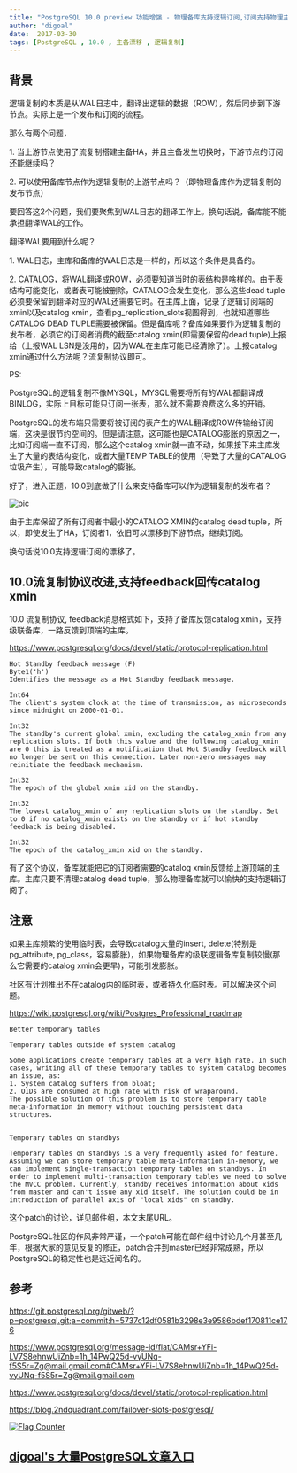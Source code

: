 ```yaml
---
title: "PostgreSQL 10.0 preview 功能增强 - 物理备库支持逻辑订阅,订阅支持物理主备HA漂移"
author: "digoal"
date:  2017-03-30
tags: [PostgreSQL , 10.0 , 主备漂移 , 逻辑复制]
---
```

                                                                             
## 背景     
逻辑复制的本质是从WAL日志中，翻译出逻辑的数据（ROW），然后同步到下游节点。实际上是一个发布和订阅的流程。  
  
那么有两个问题，  
  
1\. 当上游节点使用了流复制搭建主备HA，并且主备发生切换时，下游节点的订阅还能继续吗？  
  
2\. 可以使用备库节点作为逻辑复制的上游节点吗？（即物理备库作为逻辑复制的发布节点）  
  
要回答这2个问题，我们要聚焦到WAL日志的翻译工作上。换句话说，备库能不能承担翻译WAL的工作。  
  
翻译WAL要用到什么呢？  
  
1\. WAL日志，主库和备库的WAL日志是一样的，所以这个条件是具备的。  
  
2\. CATALOG，将WAL翻译成ROW，必须要知道当时的表结构是啥样的。由于表结构可能变化，或者表可能被删除，CATALOG会发生变化，那么这些dead tuple必须要保留到翻译对应的WAL还需要它时。在主库上面，记录了逻辑订阅端的xmin以及catalog xmin，查看pg_replication_slots视图得到，也就知道哪些CATALOG DEAD TUPLE需要被保留。但是备库呢？备库如果要作为逻辑复制的发布者，必须它的订阅者消费的截至catalog xmin(即需要保留的dead tuple)上报给（上报WAL LSN是没用的，因为WAL在主库可能已经清除了）。上报catalog xmin通过什么方法呢？流复制协议即可。  
  
PS:  
  
PostgreSQL的逻辑复制不像MYSQL，MYSQL需要将所有的WAL都翻译成BINLOG，实际上目标可能只订阅一张表，那么就不需要浪费这么多的开销。  
  
PostgreSQL的发布端只需要将被订阅的表产生的WAL翻译成ROW传输给订阅端，这块是很节约空间的。但是请注意，这可能也是CATALOG膨胀的原因之一，比如订阅端一直不订阅，那么这个catalog xmin就一直不动，如果接下来主库发生了大量的表结构变化，或者大量TEMP TABLE的使用（导致了大量的CATALOG垃圾产生），可能导致catalog的膨胀。  
  
好了，进入正题，10.0到底做了什么来支持备库可以作为逻辑复制的发布者？  
  
![pic](20170330_01_pic_001.jpg)  
  
由于主库保留了所有订阅者中最小的CATALOG XMIN的catalog dead tuple，所以，即使发生了HA，订阅者1，依旧可以漂移到下游节点，继续订阅。  
  
换句话说10.0支持逻辑订阅的漂移了。  
  
## 10.0流复制协议改进,支持feedback回传catalog xmin  
10.0 流复制协议, feedback消息格式如下，支持了备库反馈catalog xmin，支持级联备库，一路反馈到顶端的主库。  
  
https://www.postgresql.org/docs/devel/static/protocol-replication.html  
  
```  
Hot Standby feedback message (F)  
Byte1('h')  
Identifies the message as a Hot Standby feedback message.  
  
Int64  
The client's system clock at the time of transmission, as microseconds since midnight on 2000-01-01.  
  
Int32  
The standby's current global xmin, excluding the catalog_xmin from any replication slots. If both this value and the following catalog_xmin are 0 this is treated as a notification that Hot Standby feedback will no longer be sent on this connection. Later non-zero messages may reinitiate the feedback mechanism.  
  
Int32  
The epoch of the global xmin xid on the standby.  
  
Int32  
The lowest catalog_xmin of any replication slots on the standby. Set to 0 if no catalog_xmin exists on the standby or if hot standby feedback is being disabled.  
  
Int32  
The epoch of the catalog_xmin xid on the standby.  
```  
  
有了这个协议，备库就能把它的订阅者需要的catalog xmin反馈给上游顶端的主库。主库只要不清理catalog dead tuple，那么物理备库就可以愉快的支持逻辑订阅了。  
    
## 注意  
如果主库频繁的使用临时表，会导致catalog大量的insert, delete(特别是pg_attribute, pg_class，容易膨胀)，如果物理备库的级联逻辑备库复制较慢(那么它需要的catalog xmin会更早)，可能引发膨胀。  
  
社区有计划推出不在catalog内的临时表，或者持久化临时表。可以解决这个问题。  
  
https://wiki.postgresql.org/wiki/Postgres_Professional_roadmap  
  
```  
Better temporary tables  
  
Temporary tables outside of system catalog  
  
Some applications create temporary tables at a very high rate. In such cases, writing all of these temporary tables to system catalog becomes an issue, as:  
1. System catalog suffers from bloat;  
2. OIDs are consumed at high rate with risk of wraparound.  
The possible solution of this problem is to store temporary table meta-information in memory without touching persistent data structures.  
  
  
Temporary tables on standbys  
  
Temporary tables on standbys is a very frequently asked for feature. Assuming we can store temporary table meta-information in-memory, we can implement single-transaction temporary tables on standbys. In order to implement multi-transaction temporary tables we need to solve the MVCC problem. Currently, standby receives information about xids from master and can't issue any xid itself. The solution could be in introduction of parallel axis of "local xids" on standby.  
```  
  
  
这个patch的讨论，详见邮件组，本文末尾URL。              
              
PostgreSQL社区的作风非常严谨，一个patch可能在邮件组中讨论几个月甚至几年，根据大家的意见反复的修正，patch合并到master已经非常成熟，所以PostgreSQL的稳定性也是远近闻名的。               
            
## 参考            
https://git.postgresql.org/gitweb/?p=postgresql.git;a=commit;h=5737c12df0581b3298e3e9586bdef170811ce176  
  
https://www.postgresql.org/message-id/flat/CAMsr+YFi-LV7S8ehnwUiZnb=1h_14PwQ25d-vyUNq-f5S5r=Zg@mail.gmail.com#CAMsr+YFi-LV7S8ehnwUiZnb=1h_14PwQ25d-vyUNq-f5S5r=Zg@mail.gmail.com  
  
https://www.postgresql.org/docs/devel/static/protocol-replication.html  
  
https://blog.2ndquadrant.com/failover-slots-postgresql/  
  

  
<a rel="nofollow" href="http://info.flagcounter.com/h9V1"  ><img src="http://s03.flagcounter.com/count/h9V1/bg_FFFFFF/txt_000000/border_CCCCCC/columns_2/maxflags_12/viewers_0/labels_0/pageviews_0/flags_0/"  alt="Flag Counter"  border="0"  ></a>  
  
  
  
  
  
  
## [digoal's 大量PostgreSQL文章入口](https://github.com/digoal/blog/blob/master/README.md "22709685feb7cab07d30f30387f0a9ae")
  
